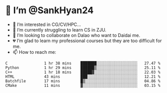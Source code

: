 # 👋 I’m @SankHyan24

- 👀 I’m interested in CG/CV/HPC...
- 🌱 I’m currently struggling to learn CS in ZJU.
- 💞️ I’m looking to collaborate on Dalao who want to Daidai me.
- 💔 I’m glad to learn my professional courses but they are too difficult for me.
- 📫 How to reach me:


<!---
SankHyan24/SankHyan24 is a ✨ special ✨ repository because its `README.md` (this file) appears on your GitHub profile.
You can click the Preview link to take a look at your changes.
--->
<!--START_SECTION:waka-->

```text
C                1 hr 38 mins    ███████░░░░░░░░░░░░░░░░░░   27.47 %
Python           1 hr 29 mins    ██████▒░░░░░░░░░░░░░░░░░░   25.11 %
C++              1 hr 18 mins    █████▓░░░░░░░░░░░░░░░░░░░   22.03 %
HTML             43 mins         ███░░░░░░░░░░░░░░░░░░░░░░   12.21 %
Batchfile        17 mins         █▒░░░░░░░░░░░░░░░░░░░░░░░   04.86 %
CMake            11 mins         ▓░░░░░░░░░░░░░░░░░░░░░░░░   03.15 %
```

<!--END_SECTION:waka-->
